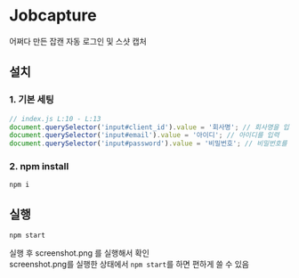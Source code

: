 # Jobcapture
어쩌다 만든 잡캔 자동 로그인 및 스샷 캡처

## 설치
### 1. 기본 세팅
```javascript
// index.js L:10 - L:13
document.querySelector('input#client_id').value = '회사명'; // 회사명을 입력
document.querySelector('input#email').value = '아이디'; // 아이디를 입력
document.querySelector('input#password').value = '비밀번호'; // 비밀번호를 입력
```

### 2. npm install
```
npm i
```

## 실행
```
npm start
```
실행 후 screenshot.png 를 실행해서 확인  
screenshot.png를 실행한 상태에서 `npm start`를 하면 편하게 쓸 수 있음
